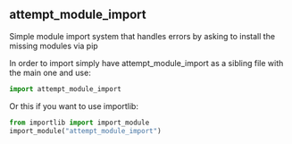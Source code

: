 ## attempt_module_import
Simple module import system that handles errors by asking to install the missing modules via pip

In order to import simply have attempt_module_import as a sibling file with the main one and use: 
```py
import attempt_module_import
```
Or this if you want to use importlib:
```py
from importlib import import_module
import_module("attempt_module_import")
```

